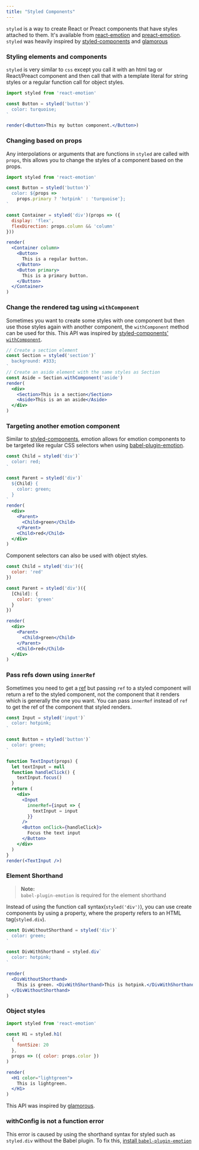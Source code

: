 ```yaml
---
title: "Styled Components"
---
```


`styled` is a way to create React or Preact components that have styles attached to them. It's available from [react-emotion](https://emotion.sh/docs/react-emotion) and [preact-emotion](https://emotion.sh/docs/preact-emotion). `styled` was heavily inspired by [styled-components](https://www.styled-components.com/) and [glamorous](https://glamorous.rocks/)

### Styling elements and components

`styled` is very similar to `css` except you call it with an html tag or React/Preact component and then call that with a template literal for string styles or a regular function call for object styles.

```jsx live
import styled from 'react-emotion'

const Button = styled('button')`
  color: turquoise;
`

render(<Button>This my button component.</Button>)
```

### Changing based on props

Any interpolations or arguments that are functions in `styled` are called with `props`, this allows you to change the styles of a component based on the props.

```jsx live
import styled from 'react-emotion'

const Button = styled('button')`
  color: ${props =>
    props.primary ? 'hotpink' : 'turquoise'};
`

const Container = styled('div')(props => ({
  display: 'flex',
  flexDirection: props.column && 'column'
}))

render(
  <Container column>
    <Button>
      This is a regular button.
    </Button>
    <Button primary>
      This is a primary button.
    </Button>
  </Container>
)
```


### Change the rendered tag using `withComponent`

Sometimes you want to create some styles with one component but then use those styles again with another component, the `withComponent` method can be used for this. This API was inspired by [styled-components' `withComponent`](https://www.styled-components.com/docs/api#withcomponent).

```jsx live
// Create a section element
const Section = styled('section')`
  background: #333;
`
// Create an aside element with the same styles as Section
const Aside = Section.withComponent('aside')
render(
  <div>
    <Section>This is a section</Section>
    <Aside>This is an an aside</Aside>
  </div>
)
```

### Targeting another emotion component

Similar to [styled-components](https://www.styled-components.com/docs/faqs#can-i-refer-to-other-components), emotion allows for emotion components to be targeted like regular CSS selectors when using [babel-plugin-emotion](https://emotion.sh/docs/babel-plugin-emotion).

```jsx live
const Child = styled('div')`
  color: red;
`

const Parent = styled('div')`
  ${Child} {
    color: green;
  }
`
render(
  <div>
    <Parent>
      <Child>green</Child>
    </Parent>
    <Child>red</Child>
  </div>
)
```

Component selectors can also be used with object styles.

```jsx live
const Child = styled('div')({
  color: 'red'
})

const Parent = styled('div')({
  [Child]: {
    color: 'green'
  }
})

render(
  <div>
    <Parent>
      <Child>green</Child>
    </Parent>
    <Child>red</Child>
  </div>
)
```

### Pass refs down using `innerRef`

Sometimes you need to get a [ref](https://reactjs.org/docs/refs-and-the-dom.html) but passing `ref` to a styled component will return a ref to the styled component, not the component that it renders which is generally the one you want. You can pass `innerRef` instead of `ref` to get the ref of the component that styled renders.

```jsx live
const Input = styled('input')`
  color: hotpink;
`

const Button = styled('button')`
  color: green;
`

function TextInput(props) {
  let textInput = null
  function handleClick() {
    textInput.focus()
  }
  return (
    <div>
      <Input
        innerRef={input => {
          textInput = input
        }}
      />
      <Button onClick={handleClick}>
        Focus the text input
      </Button>
    </div>
  )
}
render(<TextInput />)
```

### Element Shorthand

> **Note:** <br>`babel-plugin-emotion` is required for the element shorthand

Instead of using the function call syntax(`styled('div')`), you can use create components by using a property, where the property refers to an HTML tag(`styled.div`).

```jsx live
const DivWithoutShorthand = styled('div')`
  color: green;
`

const DivWithShorthand = styled.div`
  color: hotpink;
`

render(
  <DivWithoutShorthand>
    This is green. <DivWithShorthand>This is hotpink.</DivWithShorthand>
  </DivWithoutShorthand>
)
```

### Object styles

```jsx live
import styled from 'react-emotion'

const H1 = styled.h1(
  {
    fontSize: 20
  },
  props => ({ color: props.color })
)

render(
  <H1 color="lightgreen">
    This is lightgreen.
  </H1>
)
```

This API was inspired by [glamorous](https://github.com/paypal/glamorous).

### withConfig is not a function error

This error is caused by using the shorthand syntax for styled such as `styled.div` without the Babel plugin. To fix this, [install `babel-plugin-emotion`](https://emotion.sh/docs/babel)
